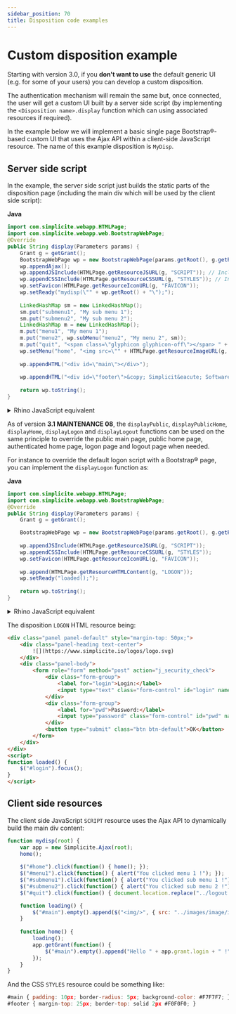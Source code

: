 ```yaml
---
sidebar_position: 70
title: Disposition code examples
---
```


Custom disposition example
==========================

Starting with version 3.0, if you **don't want to use** the default generic UI (e.g. for some of your users)
you can develop a custom disposition.

The authentication mechanism will remain the same but, once connected, the user will get a custom UI
built by a server side script (by implementing the `<Disposition name>.display` function which can
using associated resources if required).

In the example below we will implement a basic single page Bootstrap&reg;-based custom UI that uses the Ajax API
within a client-side JavaScript resource. The name of this example disposition is `MyDisp`.


Server side script
------------------

In the example, the server side script just builds the static parts of the disposition page
(including the main div which will be used by the client side script):

**Java**
```Java
import com.simplicite.webapp.HTMLPage;
import com.simplicite.webapp.web.BootstrapWebPage;
@Override
public String display(Parameters params) {
	Grant g = getGrant();
	BootstrapWebPage wp = new BootstrapWebPage(params.getRoot(), g.getParameter("WINDOW_TITLE", "Simplicité"));
	wp.appendAjax();
	wp.appendJSInclude(HTMLPage.getResourceJSURL(g, "SCRIPT")); // Include a client side JavaScript
	wp.appendCSSInclude(HTMLPage.getResourceCSSURL(g, "STYLES")); // Include a custom stylesheet
	wp.setFavicon(HTMLPage.getResourceIconURL(g, "FAVICON"));
	wp.setReady("mydisp(\"" + wp.getRoot() + "\");");
	
	LinkedHashMap sm = new LinkedHashMap();
	sm.put("submenu1", "My sub menu 1");
	sm.put("submenu2", "My sub menu 2");
	LinkedHashMap m = new LinkedHashMap();
	m.put("menu1", "My menu 1");
	m.put("menu2", wp.subMenu("menu2", "My menu 2", sm));
	m.put("quit", "<span class=\"glyphicon glyphicon-off\"></span> " + g.T("QUIT"));
	wp.setMenu("home", "<img src=\"" + HTMLPage.getResourceImageURL(g, "LOGO") + "\" style=\"margin: 5px;\"/>", m, false, true, true);
	
	wp.appendHTML("<div id=\"main\"></div>");
	
	wp.appendHTML("<div id=\"footer\">&copy; Simplicit&eacute; Software</div>");
	
	return wp.toString();
}
```


<details>
<summary>Rhino JavaScript equivalent</summary>

```javascript
MyDisp.display = function(params) {
	var g = this.getGrant();
	
	var wp = new BootstrapWebPage(params.getRoot(), g.getParameter("WINDOW_TITLE", "Simplicité"), true);
	wp.appendAjax();
	wp.appendJSInclude(HTMLPage.getResourceJSURL(g, "SCRIPT")); // Include a client side JavaScript
	wp.appendCSSInclude(HTMLPage.getResourceCSSURL(g, "STYLES")); // Include a custom stylesheet
	wp.setFavicon(HTMLPage.getResourceIconURL(g, "FAVICON"));
	wp.setReady("mydisp(\"" + wp.getRoot() + "\");");
	
	var sm = new LinkedHashMap();
	sm.put("submenu1", "My sub menu 1");
	sm.put("submenu2", "My sub menu 2");
	var m = new LinkedHashMap();
	m.put("menu1", "My menu 1");
	m.put("menu2", wp.subMenu("menu2", "My menu 2", sm));
	m.put("quit", "<span class=\"glyphicon glyphicon-off\"></span> " + g.T("QUIT"));
	wp.setMenu("home", "<img src=\"" + HTMLPage.getResourceImageURL(g, "LOGO") + "\" style=\"margin: 5px;\"/>", m, false, true, true);
	
	wp.appendHTML("<div id=\"main\"></div>");
	
	wp.appendHTML("<div id=\"footer\">&copy; Simplicit&eacute; Software</div>");
	
	return wp.toString();
};
```
</details>

As of version **3.1 MAINTENANCE 08**, the `displayPublic`, `displayPublicHome`, `displayHome`, `displayLogon` and `displayLogout`
functions can be used on the same principle to override the public main page, public home page, authenticated home page, logon page and logout page when needed.

For instance to override the default logon script with a Bootstrap&reg; page, you can implement the `displayLogon` function as:

**Java**
```Java
import com.simplicite.webapp.HTMLPage;
import com.simplicite.webapp.web.BootstrapWebPage;
@Override
public String display(Parameters params) {
	Grant g = getGrant();

	BootstrapWebPage wp = new BootstrapWebPage(params.getRoot(), g.getParameter("WINDOW_TITLE", "Simplicité"));
	
	wp.appendJSInclude(HTMLPage.getResourceJSURL(g, "SCRIPT"));
	wp.appendCSSInclude(HTMLPage.getResourceCSSURL(g, "STYLES"));
	wp.setFavicon(HTMLPage.getResourceIconURL(g, "FAVICON"));
	
	wp.append(HTMLPage.getResourceHTMLContent(g, "LOGON"));
	wp.setReady("loaded();");
	
	return wp.toString();
}
```

<details>
<summary>Rhino JavaScript equivalent</summary>

```javascript
MyDisp.displayLogon = function(params) {
	var g = this.getGrant();
	
	var wp = new BootstrapWebPage(params.getRoot(), g.getParameter("WINDOW_TITLE", "Simplicité"), true);
	
	wp.appendJSInclude(HTMLPage.getResourceJSURL(g, "SCRIPT"));
	wp.appendCSSInclude(HTMLPage.getResourceCSSURL(g, "STYLES"));
	wp.setFavicon(HTMLPage.getResourceIconURL(g, "FAVICON"));
	
	wp.append(HTMLPage.getResourceHTMLContent(g, "LOGON"));
	wp.setReady("loaded();");
	
	return wp.toString();
};
```
</details>

The disposition `LOGON` HTML resource being:

```html
<div class="panel panel-default" style="margin-top: 50px;">
	<div class="panel-heading text-center">
		![](https://www.simplicite.io/logos/logo.svg)
	</div>
	<div class="panel-body">
		<form role="form" method="post" action="j_security_check">
			<div class="form-group">
				<label for="login">Login:</label>
				<input type="text" class="form-control" id="login" name="j_username">
			</div>
			<div class="form-group">
				<label for="pwd">Password:</label>
				<input type="password" class="form-control" id="pwd" name="j_password">
			</div>
			<button type="submit" class="btn btn-default">OK</button>
		</form>
	</div>
</div>
<script>
function loaded() {
	$("#login").focus();
}
</script>
```

Client side resources
---------------------

The client side JavaScript `SCRIPT` resource uses the Ajax API to dynamically build the main div content:

```javascript
function mydisp(root) {
	var app = new Simplicite.Ajax(root);
	home();
	
	$("#home").click(function() { home(); });
	$("#menu1").click(function() { alert("You clicked menu 1 !"); });
	$("#submenu1").click(function() { alert("You clicked sub menu 1 !"); });
	$("#submenu2").click(function() { alert("You clicked sub menu 2 !"); });
	$("#quit").click(function() { document.location.replace("../logout.jsp"); });

	function loading() {
		$("#main").empty().append($("<img/>", { src: "../images/image/inprogress.gif" }));
	}
	
	function home() {
		loading();
		app.getGrant(function() {
			$("#main").empty().append("Hello " + app.grant.login + " !");
		});
	}
}
```

And the CSS `STYLES` resource could be something like:

```javascript
#main { padding: 10px; border-radius: 5px; background-color: #F7F7F7; }
#footer { margin-top: 25px; border-top: solid 2px #F0F0F0; }
```